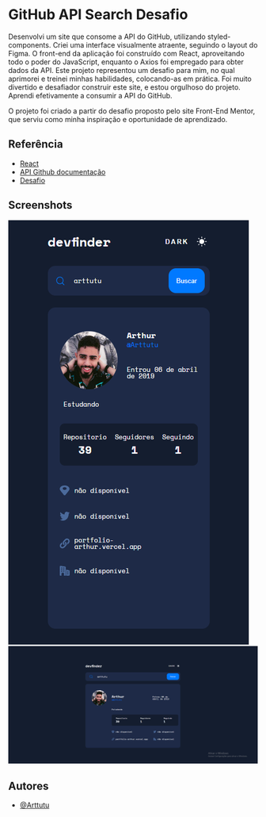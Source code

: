 # GitHub API Search Desafio

Desenvolvi um site que consome a API do GitHub, utilizando styled-components. Criei uma interface visualmente atraente, seguindo o layout do Figma. O front-end da aplicação foi construído com React, aproveitando todo o poder do JavaScript, enquanto o Axios foi empregado para obter dados da API. Este projeto representou um desafio para mim, no qual aprimorei e treinei minhas habilidades, colocando-as em prática. Foi muito divertido e desafiador construir este site, e estou orgulhoso do projeto. Aprendi efetivamente a consumir a API do GitHub.

O projeto foi criado a partir do desafio proposto pelo site Front-End Mentor, que serviu como minha inspiração e oportunidade de aprendizado.

## Referência

- [React](https://legacy.reactjs.org/)
- [API Github documentação](https://docs.github.com/en/rest?apiVersion=2022-11-28)
- [Desafio](https://www.frontendmentor.io/challenges/github-user-search-app-Q09YOgaH6)

## Screenshots

![App Screenshot](https://github.com/Arttutu/github-app/blob/main/public/Design/github-tela.png?raw=true)
![App Screenshot](https://github.com/Arttutu/github-app/blob/main/public/Design/github-tela-desktop.png?raw=true)

## Autores

- [@Arttutu](https://www.github.com/Arttutu)
